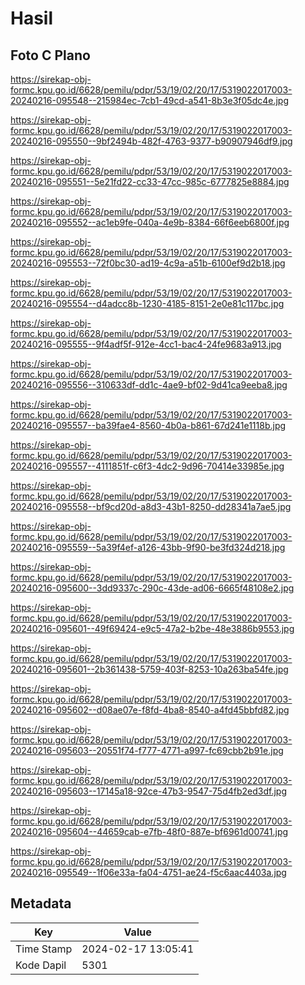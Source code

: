 # Hasil

## Foto C Plano

https://sirekap-obj-formc.kpu.go.id/6628/pemilu/pdpr/53/19/02/20/17/5319022017003-20240216-095548--215984ec-7cb1-49cd-a541-8b3e3f05dc4e.jpg

https://sirekap-obj-formc.kpu.go.id/6628/pemilu/pdpr/53/19/02/20/17/5319022017003-20240216-095550--9bf2494b-482f-4763-9377-b90907946df9.jpg

https://sirekap-obj-formc.kpu.go.id/6628/pemilu/pdpr/53/19/02/20/17/5319022017003-20240216-095551--5e21fd22-cc33-47cc-985c-6777825e8884.jpg

https://sirekap-obj-formc.kpu.go.id/6628/pemilu/pdpr/53/19/02/20/17/5319022017003-20240216-095552--ac1eb9fe-040a-4e9b-8384-66f6eeb6800f.jpg

https://sirekap-obj-formc.kpu.go.id/6628/pemilu/pdpr/53/19/02/20/17/5319022017003-20240216-095553--72f0bc30-ad19-4c9a-a51b-6100ef9d2b18.jpg

https://sirekap-obj-formc.kpu.go.id/6628/pemilu/pdpr/53/19/02/20/17/5319022017003-20240216-095554--d4adcc8b-1230-4185-8151-2e0e81c117bc.jpg

https://sirekap-obj-formc.kpu.go.id/6628/pemilu/pdpr/53/19/02/20/17/5319022017003-20240216-095555--9f4adf5f-912e-4cc1-bac4-24fe9683a913.jpg

https://sirekap-obj-formc.kpu.go.id/6628/pemilu/pdpr/53/19/02/20/17/5319022017003-20240216-095556--310633df-dd1c-4ae9-bf02-9d41ca9eeba8.jpg

https://sirekap-obj-formc.kpu.go.id/6628/pemilu/pdpr/53/19/02/20/17/5319022017003-20240216-095557--ba39fae4-8560-4b0a-b861-67d241e1118b.jpg

https://sirekap-obj-formc.kpu.go.id/6628/pemilu/pdpr/53/19/02/20/17/5319022017003-20240216-095557--4111851f-c6f3-4dc2-9d96-70414e33985e.jpg

https://sirekap-obj-formc.kpu.go.id/6628/pemilu/pdpr/53/19/02/20/17/5319022017003-20240216-095558--bf9cd20d-a8d3-43b1-8250-dd28341a7ae5.jpg

https://sirekap-obj-formc.kpu.go.id/6628/pemilu/pdpr/53/19/02/20/17/5319022017003-20240216-095559--5a39f4ef-a126-43bb-9f90-be3fd324d218.jpg

https://sirekap-obj-formc.kpu.go.id/6628/pemilu/pdpr/53/19/02/20/17/5319022017003-20240216-095600--3dd9337c-290c-43de-ad06-6665f48108e2.jpg

https://sirekap-obj-formc.kpu.go.id/6628/pemilu/pdpr/53/19/02/20/17/5319022017003-20240216-095601--49f69424-e9c5-47a2-b2be-48e3886b9553.jpg

https://sirekap-obj-formc.kpu.go.id/6628/pemilu/pdpr/53/19/02/20/17/5319022017003-20240216-095601--2b361438-5759-403f-8253-10a263ba54fe.jpg

https://sirekap-obj-formc.kpu.go.id/6628/pemilu/pdpr/53/19/02/20/17/5319022017003-20240216-095602--d08ae07e-f8fd-4ba8-8540-a4fd45bbfd82.jpg

https://sirekap-obj-formc.kpu.go.id/6628/pemilu/pdpr/53/19/02/20/17/5319022017003-20240216-095603--20551f74-f777-4771-a997-fc69cbb2b91e.jpg

https://sirekap-obj-formc.kpu.go.id/6628/pemilu/pdpr/53/19/02/20/17/5319022017003-20240216-095603--17145a18-92ce-47b3-9547-75d4fb2ed3df.jpg

https://sirekap-obj-formc.kpu.go.id/6628/pemilu/pdpr/53/19/02/20/17/5319022017003-20240216-095604--44659cab-e7fb-48f0-887e-bf6961d00741.jpg

https://sirekap-obj-formc.kpu.go.id/6628/pemilu/pdpr/53/19/02/20/17/5319022017003-20240216-095549--1f06e33a-fa04-4751-ae24-f5c6aac4403a.jpg


## Metadata

| Key        | Value               |
| ---------- | ------------------- |
| Time Stamp | 2024-02-17 13:05:41 |
| Kode Dapil | 5301                |



